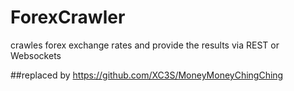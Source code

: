 # ForexCrawler
crawles forex exchange rates and provide the results via REST or Websockets

##replaced by https://github.com/XC3S/MoneyMoneyChingChing
